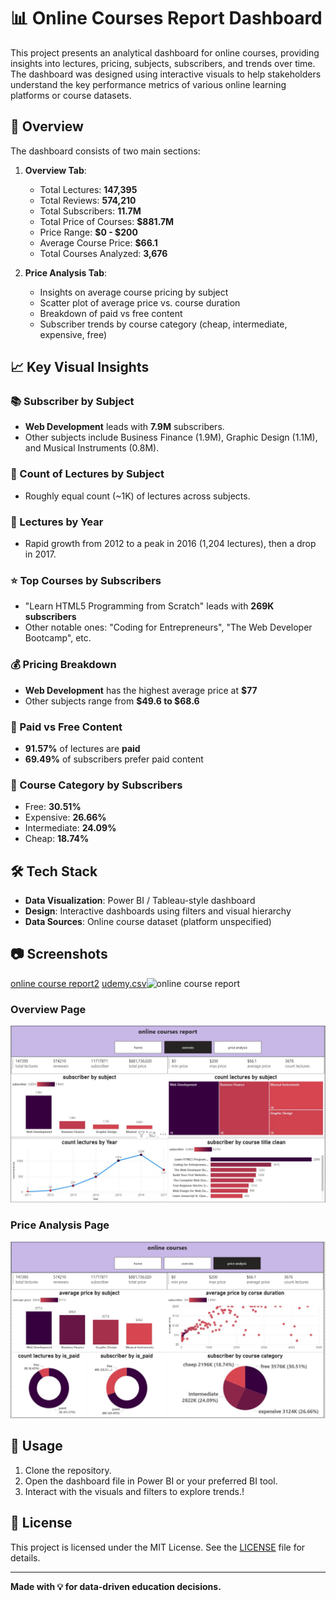 # 📊 Online Courses Report Dashboard

This project presents an analytical dashboard for online courses, providing insights into lectures, pricing, subjects, subscribers, and trends over time. The dashboard was designed using interactive visuals to help stakeholders understand the key performance metrics of various online learning platforms or course datasets.

## 📌 Overview

The dashboard consists of two main sections:

1. **Overview Tab**:
   - Total Lectures: **147,395**
   - Total Reviews: **574,210**
   - Total Subscribers: **11.7M**
   - Total Price of Courses: **$881.7M**
   - Price Range: **$0 - $200**
   - Average Course Price: **$66.1**
   - Total Courses Analyzed: **3,676**

2. **Price Analysis Tab**:
   - Insights on average course pricing by subject
   - Scatter plot of average price vs. course duration
   - Breakdown of paid vs free content
   - Subscriber trends by course category (cheap, intermediate, expensive, free)

## 📈 Key Visual Insights

### 📚 Subscriber by Subject
- **Web Development** leads with **7.9M** subscribers.
- Other subjects include Business Finance (1.9M), Graphic Design (1.1M), and Musical Instruments (0.8M).

### 🧾 Count of Lectures by Subject
- Roughly equal count (~1K) of lectures across subjects.

### 📅 Lectures by Year
- Rapid growth from 2012 to a peak in 2016 (1,204 lectures), then a drop in 2017.

### ⭐ Top Courses by Subscribers
- "Learn HTML5 Programming from Scratch" leads with **269K subscribers**
- Other notable ones: "Coding for Entrepreneurs", "The Web Developer Bootcamp", etc.

### 💰 Pricing Breakdown
- **Web Development** has the highest average price at **$77**
- Other subjects range from **$49.6 to $68.6**

### 🔁 Paid vs Free Content
- **91.57%** of lectures are **paid**
- **69.49%** of subscribers prefer paid content

### 🧠 Course Category by Subscribers
- Free: **30.51%**
- Expensive: **26.66%**
- Intermediate: **24.09%**
- Cheap: **18.74%**

## 🛠 Tech Stack

- **Data Visualization**: Power BI / Tableau-style dashboard
- **Design**: Interactive dashboards using filters and visual hierarchy
- **Data Sources**: Online course dataset (platform unspecified)

## 📷 Screenshots
[online course report2](https://github.com/user-attachments/assets/535602ce-4beb-4911-8920-5d83334f589e)
[udemy.csv](https://github.com/user-attachments/files/22686045/udemy.csv)![online course report](https://github.com/user-attachments/assets/f9afa973-63de-416d-abfd-8bc34057f533)
### Overview Page
![Overview](./online%20course%20report.jpg)

### Price Analysis Page
![Price Analysis](./online%20course%20report2.jpg)

## 🚀 Usage

1. Clone the repository.
2. Open the dashboard file in Power BI or your preferred BI tool.
3. Interact with the visuals and filters to explore trends.!


## 📌 License

This project is licensed under the MIT License. See the [LICENSE](LICENSE) file for details.

---

**Made with 💡 for data-driven education decisions.**

